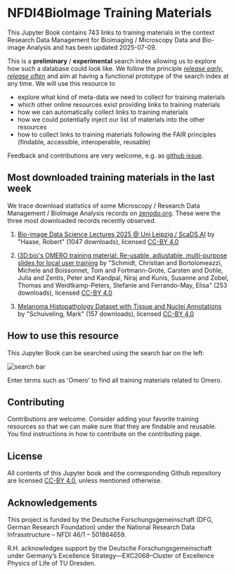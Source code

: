 # NFDI4BioImage Training Materials

This Jupyter Book contains 743 links to training materials in the context Research Data Management for Bioimaging / Microscopy Data and Bio-image Analysis and has been updated 2025-07-09.

This is a **preliminary** / **experimental** search index allowing us to explore how such a database could look like. We follow the principle [_release early, release often_](https://en.wikipedia.org/wiki/Release_early,_release_often) and aim at having a functional prototype of the search index at any time. We will use this resource to 
* explore what kind of meta-data we need to collect for training materials
* which other online resources exist providing links to training materials
* how we can automatically collect links to training materials
* how we could potentially inject our list of materials into the other resources
* how to collect links to training materials following the FAIR principles (findable, accessible, interoperable, reusable)

Feedback and contributions are very welcome, e.g. as [github issue](https://github.com/NFDI4BIOIMAGE/training/issues).

## Most downloaded training materials in the last week
We trace download statistics of some Microscopy / Research Data Management / BioImage Analysis records on [zenodo.org](https://zenodo.org). These were the three most downloaded records recently observed.


1. [Bio-image Data Science Lectures 2025 @ Uni Leipzig / ScaDS.AI](https://zenodo.org/records/15546497) by "Haase, Robert" (1047 downloads), licensed [CC-BY 4.0](https://creativecommons.org/licenses/by/4.0/)

2. [I3D:bio's OMERO training material: Re-usable, adjustable, multi-purpose slides for local user training](https://zenodo.org/records/8323588) by "Schmidt, Christian and Bortolomeazzi, Michele and Boissonnet, Tom and Fortmann-Grote, Carsten and Dohle, Julia and Zentis, Peter and Kandpal, Niraj and Kunis, Susanne and Zobel, Thomas and Weidtkamp-Peters, Stefanie and Ferrando-May, Elisa" (253 downloads), licensed [CC-BY 4.0](https://creativecommons.org/licenses/by/4.0/)

3. [Melanoma Histopathology Dataset with Tissue and Nuclei Annotations](https://zenodo.org/records/15050523) by "Schuiveling, Mark" (157 downloads), licensed [CC-BY 4.0](https://creativecommons.org/licenses/by/4.0/)

## How to use this resource

This Jupyter Book can be searched using the search bar on the left:

![search bar](how_to_use.png)

Enter terms such as 'Omero' to find all training materials related to Omero.

## Contributing

Contributions are welcome. Consider adding your favorite training resources so that we can make sure that they are findable and reusable.
You find instructions in how to contribute on the contributing page.

## License

All contents of this Jupyter book and the corresponding Github repository are licensed [CC-BY 4.0](https://creativecommons.org/licenses/by/4.0/), unless mentioned otherwise.

## Acknowledgements

This project is funded by the Deutsche Forschungsgemeinschaft (DFG, German  Research Foundation) under the National Research Data Infrasstructure – NFDI 46/1 – 501864659.

R.H. acknowledges support by the Deutsche Forschungsgemeinschaft under Germany’s Excellence Strategy—EXC2068–Cluster of Excellence Physics of Life of TU Dresden.
